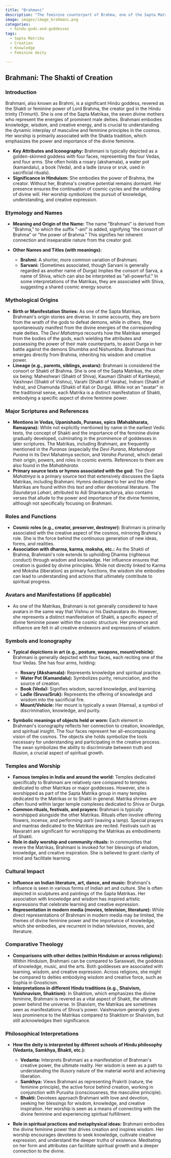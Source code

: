 ```yaml
---
title: "Brahmani"
description: "The feminine counterpart of Brahma, one of the Sapta Matrikas."
image: images/image_brahmani.png
categories:
  - hindu-gods-and-goddesses
tags:
  - Sapta Matrika
  - Creation
  - Knowledge
  - Feminine deity

---
```


## Brahmani: The Shakti of Creation

### Introduction

Brahmani, also known as Brahmi, is a significant Hindu goddess, revered as the Shakti or feminine power of Lord Brahma, the creator god in the Hindu trinity (Trimurti). She is one of the Sapta Matrikas, the seven divine mothers who represent the energies of prominent male deities. Brahmani embodies knowledge, wisdom, and creative energy, and is crucial to understanding the dynamic interplay of masculine and feminine principles in the cosmos. Her worship is primarily associated with the Shakta tradition, which emphasizes the power and importance of the divine feminine.

*   **Key Attributes and Iconography:** Brahmani is typically depicted as a golden-skinned goddess with four faces, representing the four Vedas, and four arms. She often holds a rosary (akshamala), a water pot (kamandalu), a book (Veda), and a ladle (sruva or sruk, used in sacrificial rituals).
*   **Significance in Hinduism:** She embodies the power of Brahma, the creator. Without her, Brahma's creative potential remains dormant. Her presence ensures the continuation of cosmic cycles and the unfolding of divine will. Her worship symbolizes the pursuit of knowledge, understanding, and creative expression.

###  Etymology and Names

*   **Meaning and Origin of the Name:** The name "Brahmani" is derived from "Brahma," to which the suffix "-ani" is added, signifying "the consort of Brahma" or "the power of Brahma." This signifies her inherent connection and inseparable nature from the creator god.
*   **Other Names and Titles (with meanings):**

    *   **Brahmi:** A shorter, more common variation of Brahmani.
    *   **Sarvani:** (Sometimes associated, though Sarvani is generally regarded as another name of Durga) Implies the consort of Sarva, a name of Shiva, which can also be interpreted as "all-powerful." In some interpretations of the Matrikas, they are associated with Shiva, suggesting a shared cosmic energy source.

###  Mythological Origins

*   **Birth or Manifestation Stories:** As one of the Sapta Matrikas, Brahmani's origin stories are diverse. In some accounts, they are born from the wrath of the gods to defeat demons, while in others, they spontaneously manifest from the divine energies of the corresponding male deities. The *Devi Mahatmya* recounts how the Matrikas emerged from the bodies of the gods, each wielding the attributes and possessing the power of their male counterparts, to assist Durga in her battle against the demons Shumbha and Nishumbha. Brahmani thus emerges directly from Brahma, inheriting his wisdom and creative power.
*   **Lineage (e.g., parents, siblings, avatars):** Brahmani is considered the consort or Shakti of Brahma. She is one of the Sapta Matrikas, the other six being: Maheshwari (Shakti of Shiva), Kaumari (Shakti of Kartikeya), Vaishnavi (Shakti of Vishnu), Varahi (Shakti of Varaha), Indrani (Shakti of Indra), and Chamunda (Shakti of Kali or Durga). While not an "avatar" in the traditional sense, each Matrika is a distinct manifestation of Shakti, embodying a specific aspect of divine feminine power.

###  Major Scriptures and References

*   **Mentions in Vedas, Upanishads, Puranas, epics (Mahabharata, Ramayana):** While not explicitly mentioned by name in the earliest Vedic texts, the concept of Shakti and the importance of the feminine divine gradually developed, culminating in the prominence of goddesses in later scriptures. The Matrikas, including Brahmani, are frequently mentioned in the *Puranas* (especially the *Devi Purana*, *Markandeya Purana* in its Devi Mahatmya section, and *Varaha Purana*), which detail their origin, powers, and roles in cosmic events. References to them are also found in the *Mahabharata*.
*   **Primary source texts or hymns associated with the god:** The *Devi Mahatmya* is a primary source text that extensively discusses the Sapta Matrikas, including Brahmani. Hymns dedicated to her and the other Matrikas are found within this text and other devotional literature. The *Saundarya Lahari*, attributed to Adi Shankaracharya, also contains verses that allude to the power and importance of the divine feminine, although not specifically focusing on Brahmani.

###  Roles and Functions

*   **Cosmic roles (e.g., creator, preserver, destroyer):** Brahmani is primarily associated with the creative aspect of the cosmos, mirroring Brahma's role. She is the force behind the continuous generation of new ideas, forms, and realities.
*   **Association with dharma, karma, moksha, etc.:** As the Shakti of Brahma, Brahmani's role extends to upholding Dharma (righteous conduct) through wisdom and knowledge. Her influence ensures that creation is guided by divine principles. While not directly linked to Karma and Moksha (liberation) as primary functions, the wisdom she embodies can lead to understanding and actions that ultimately contribute to spiritual progress.

###  Avatars and Manifestations (if applicable)

*   As one of the Matrikas, Brahmani is not generally considered to have avatars in the same way that Vishnu or his Dashavatara do. However, she represents a distinct manifestation of Shakti, a specific aspect of divine feminine power within the cosmic structure. Her presence and influence are felt in all creative endeavors and expressions of wisdom.

###  Symbols and Iconography

*   **Typical depictions in art (e.g., posture, weapons, mount/vehicle):** Brahmani is generally depicted with four faces, each reciting one of the four Vedas. She has four arms, holding:
    *   **Rosary (Akshamala):** Represents knowledge and spiritual practice.
    *   **Water Pot (Kamandalu):** Symbolizes purity, renunciation, and the source of creation.
    *   **Book (Veda):** Signifies wisdom, sacred knowledge, and learning.
    *   **Ladle (Sruva/Sruk):** Represents the offering of knowledge and wisdom into the sacrificial fire.
    *   **Mount/Vehicle:** Her mount is typically a swan (Hamsa), a symbol of discrimination, knowledge, and purity.

*   **Symbolic meanings of objects held or worn:** Each element in Brahmani's iconography reflects her connection to creation, knowledge, and spiritual insight. The four faces represent her all-encompassing vision of the cosmos. The objects she holds symbolize the tools necessary for understanding and participating in the creative process. The swan symbolizes the ability to discriminate between truth and illusion, a crucial aspect of spiritual growth.

###  Temples and Worship

*   **Famous temples in India and around the world:** Temples dedicated specifically to Brahmani are relatively rare compared to temples dedicated to other Matrikas or major goddesses. However, she is worshipped as part of the Sapta Matrika group in many temples dedicated to the Matrikas or to Shakti in general. Matrika shrines are often found within larger temple complexes dedicated to Shiva or Durga.
*   **Common rituals, festivals, and prayers:** Brahmani is typically worshipped alongside the other Matrikas. Rituals often involve offering flowers, incense, and performing *aarti* (waving a lamp). Special prayers and mantras dedicated to the Matrikas are recited. Festivals such as Navaratri are significant for worshipping the Matrikas as embodiments of Shakti.
*   **Role in daily worship and community rituals:** In communities that revere the Matrikas, Brahmani is invoked for her blessings of wisdom, knowledge, and creative inspiration. She is believed to grant clarity of mind and facilitate learning.

###  Cultural Impact

*   **Influence on Indian literature, art, dance, and music:** Brahmani's influence is seen in various forms of Indian art and culture. She is often depicted in sculptures and paintings of the Sapta Matrikas. Her association with knowledge and wisdom has inspired artistic expressions that celebrate learning and creative expression.
*   **Representation in modern media (movies, television, literature):** While direct representations of Brahmani in modern media may be limited, the themes of divine feminine power and the importance of knowledge, which she embodies, are recurrent in Indian television, movies, and literature.

###  Comparative Theology

*   **Comparisons with other deities (within Hinduism or across religions):** Within Hinduism, Brahmani can be compared to Saraswati, the goddess of knowledge, music, and the arts. Both goddesses are associated with learning, wisdom, and creative expression. Across religions, she might be compared to deities embodying wisdom and creative force, such as Sophia in Gnosticism.
*   **Interpretations in different Hindu traditions (e.g., Shaivism, Vaishnavism, Shaktism):** In Shaktism, which emphasizes the divine feminine, Brahmani is revered as a vital aspect of Shakti, the ultimate power behind the universe. In Shaivism, the Matrikas are sometimes seen as manifestations of Shiva's power. Vaishnavism generally gives less prominence to the Matrikas compared to Shaktism or Shaivism, but still acknowledges their significance.

###  Philosophical Interpretations

*   **How the deity is interpreted by different schools of Hindu philosophy (Vedanta, Samkhya, Bhakti, etc.):**

    *   **Vedanta:** Interprets Brahmani as a manifestation of Brahman's creative power, the ultimate reality. Her wisdom is seen as a path to understanding the illusory nature of the material world and achieving liberation.
    *   **Samkhya:** Views Brahmani as representing Prakriti (nature, the feminine principle), the active force behind creation, working in conjunction with Purusha (consciousness, the masculine principle).
    *   **Bhakti:** Devotees approach Brahmani with love and devotion, seeking her blessings for wisdom, knowledge, and creative inspiration. Her worship is seen as a means of connecting with the divine feminine and experiencing spiritual fulfillment.

*   **Role in spiritual practices and metaphysical ideas:** Brahmani embodies the divine feminine power that drives creation and inspires wisdom. Her worship encourages devotees to seek knowledge, cultivate creative expression, and understand the deeper truths of existence. Meditating on her form and attributes can facilitate spiritual growth and a deeper connection to the divine.

